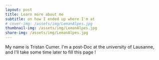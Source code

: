 ```yaml
---
layout: post
title: Learn more about me
subtitle: on how I ended up where I'm at
# cover-img: /assets/img/LemanAlpes.jpg
thumbnail-img: /assets/img/LemanAlpes.jpg
share-img: /assets/img/LemanAlpes.jpg
---
```


My name is Tristan Cumer. I'm a post-Doc at the university of Lausanne, and I'll take some time later to fill this page !
